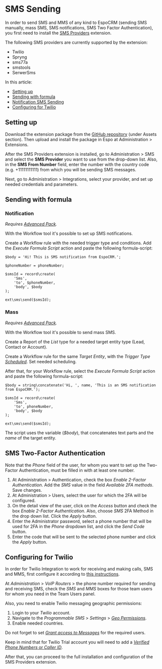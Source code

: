 # SMS Sending

In order to send SMS and MMS of any kind to EspoCRM (sending SMS manually, mass SMS, SMS notifications, SMS Two Factor Authentication), you first need to install the [SMS Providers](https://github.com/espocrm/ext-sms-providers/) extension.

The following SMS providers are currently supported by the extension:

- Twilio
- Spryng
- sms77a
- smstools
- SerwerSms 


In this article:

* [Setting up](#setting-up)
* [Sending with formula](#mass-sms-sending)
* [Notification SMS Sending](#notification-sms-sending)
* [Configuring for Twilio](#configuring-for-twilio)

## Setting up

Download the extension package from the [GitHub repository](https://github.com/espocrm/ext-sms-providers/releases) (under Assets section). Then upload and install the package in Espo at Administration > Extensions.

After the SMS Providers extension is installed, go to Administration > SMS and select the **SMS Provider** you want to use from the drop-down list. Also, in the **SMS From Number** field, enter the number with the country code (e.g. +11111111111) from which you will be sending SMS messages.

Next, go to Administration > Integrations, select your provider, and set up needed credentials and parameters.

## Sending with formula

### Notification

*Requires [Advanced Pack](https://www.espocrm.com/extensions/advanced-pack/).*

With the Workflow tool it's possible to set up SMS notifications.

Create a Workflow rule with the needed trigger type and conditions. Add the *Execute Formula Script* action and paste the following formula-script:

```
$body = 'Hi! This is SMS notification from EspoCRM.';

$phoneNumber = phoneNumber;

$smsId = record\create(
    'Sms',
    'to', $phoneNumber,
    'body', $body
);

ext\sms\send($smsId);
```

### Mass

*Requires [Advanced Pack](https://www.espocrm.com/extensions/advanced-pack/).*

With the Workflow tool it's possible to send mass SMS.

Create a Report of the *List* type for a needed target entity type (Lead, Contact or Account).

Create a Workflow rule for the same *Target Entity*, with the *Trigger Type* *[Scheduled](https://docs.espocrm.com/administration/workflows/#scheduled)*. Set needed scheduling.

After that, for your Workflow rule, select the *Execute Formula Script* action and paste the following formula-script:

```
$body = string\concatenate('Hi, ', name, 'This is an SMS notification from EspoCRM.');

$smsId = record\create(
    'Sms',
    'to', phoneNumber,
    'body', $body
);

ext\sms\send($smsId);
```

The script uses the variable (*$body*), that concatenates text parts and the *name* of the target entity.


## SMS Two-Factor Authentication

Note that the *Phone* field of the user, for whom you want to set up the Two-Factor Authentication, must be filled in with at least one number.

1. At Administration > Authentication, check the box *Enable 2-Factor Authentication*. Add the *SMS* value in the field *Available 2FA methods*. Save changes. 
2. At Administration > Users, select the user for which the 2FA will be configured.
3. On the detail view of the user, click on the *Access* button and check the box *Enable 2-Factor Authentication*. Also, choose *SMS* 2FA Method in the drop down list. Click the *Apply* button.
4. Enter the Administrator password, select a phone number that will be used for 2FA in the *Phone* dropdown list, and click the *Send Code* button.
5. Enter the code that will be sent to the selected phone number and click the *Apply* button.


## Configuring for Twilio

In order for Twilio Integration to work for receiving and making calls, SMS and MMS, first configure it according to [this instructions](https://docs.espocrm.com/extensions/voip-integration/twilio-integration-setup/). 

At *Administration* > *VoIP Routers* > the phone number required for sending and receiving SMS, check the *SMS* and *MMS* boxes for those team users for whom you need in the Team Users panel.

Also, you need to enable Twilio messaging geographic permissions: 

1. Login to your *Twilio* account. 
2. Navigate to the *Programmable SMS* > *Settings* > *[Geo Permissions](https://www.twilio.com/console/sms/settings/geo-permissions)*. 
3. Enable needed countries.

Do not forget to set *[Grant access to Messages](https://docs.espocrm.com/extensions/voip-integration/customization/#grant-access-to-messages)* for the required users.

Keep in mind that for Twilio Trial account you will need to add a [*Verified Phone Numbers* or *Caller ID*](https://support.twilio.com/hc/en-us/articles/223180048-Adding-a-Verified-Phone-Number-or-Caller-ID-with-Twilio).

After that, you can proceed to the full installation and configuration of the SMS Providers extension.
